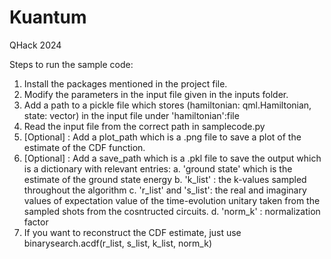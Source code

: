 # Kuantum
QHack 2024

Steps to run the sample code:
1. Install the packages mentioned in the project file.
2. Modify the parameters in the input file given in the inputs folder.
3. Add a path to a pickle file which stores (hamiltonian: qml.Hamiltonian, state: vector) in the input file under 'hamiltonian':file
4. Read the input file from the correct path in samplecode.py
5. [Optional] : Add a plot_path which is a .png file to save a plot of the estimate of the CDF function.
6. [Optional] : Add a save_path which is a .pkl file to save the output which is a dictionary with relevant entries:
    a. 'ground state' which is the estimate of the ground state energy
    b. 'k_list' : the k-values sampled throughout the algorithm
    c. 'r_list' and 's_list': the real and imaginary values of expectation value of the time-evolution unitary taken from the sampled shots from the cosntructed circuits.
    d. 'norm_k' : normalization factor
7. If you want to reconstruct the CDF estimate, just use binarysearch.acdf(r_list, s_list, k_list, norm_k)
   
    
